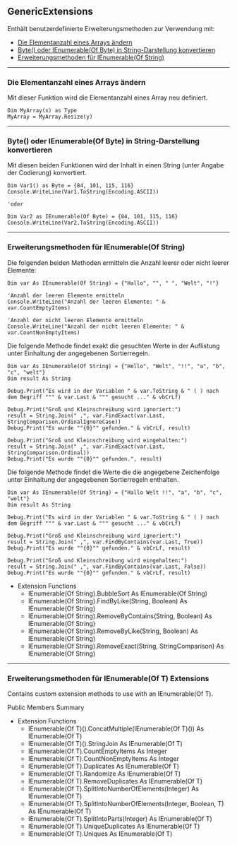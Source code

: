 ﻿## GenericExtensions

Enthält benutzerdefinierte Erweiterungsmethoden zur Verwendung mit:

- [Die Elementanzahl eines Arrays ändern](GenericExtensions.md#Die_Elementanzahl_eines_Arrays_ändern)
- [Byte() oder IEnumerable(Of Byte) in String-Darstellung konvertieren](GenericExtensions.md#Byte()_oder_IEnumerable(Of_Byte)_in_String-Darstellung_konvertieren)
- [Erweiterungsmethoden für IEnumerable(Of String)](GenericExtensions.md#Erweiterungsmethoden_für_IEnumerable(Of_String))


---


### Die Elementanzahl eines Arrays ändern

Mit dieser Funktion wird die Elementanzahl eines Array neu definiert.

```<vb>
Dim MyArray(x) as Type
MyArray = MyArray.Resize(y)
```

---


### Byte() oder IEnumerable(Of Byte) in String-Darstellung konvertieren

Mit diesen beiden Funktionen wird der Inhalt in einen String 
(unter Angabe der Codierung) konvertiert.

```<vb>
Dim Var1() as Byte = {84, 101, 115, 116}
Console.WriteLine(Var1.ToString(Encoding.ASCII))

'oder

Dim Var2 as IEnumerable(Of Byte) = {84, 101, 115, 116}
Console.WriteLine(Var2.ToString(Encoding.ASCII))
```

---


### Erweiterungsmethoden für IEnumerable(Of String)


Die folgenden beiden Methoden ermitteln die Anzahl leerer oder nicht leerer Elemente:

```<vb>
Dim var As IEnumerable(Of String) = {"Hallo", "", " ", "Welt", "!"}

'Anzahl der leeren Elemente ermitteln
Console.WriteLine("Anzahl der leeren Elemente: " & var.CountEmptyItems)

'Anzahl der nicht leeren Elemente ermitteln
Console.WriteLine("Anzahl der nicht leeren Elemente: " & var.CountNonEmptyItems)
```

Die folgende Methode findet exakt die gesuchten Werte in der Auflistung unter Einhaltung 
der angegebenen Sortierregeln.

```<vb>
Dim var As IEnumerable(Of String) = {"Hello", "Welt", "!!", "a", "b", "c", "welt"}
Dim result As String

Debug.Print("Es wird in der Variablen " & var.ToString & " ( ) nach dem Begriff """ & var.Last & """ gesucht ..." & vbCrLf)

Debug.Print("Groß und Kleinschreibung wird ignoriert:")
result = String.Join(" ,", var.FindExact(var.Last, StringComparison.OrdinalIgnoreCase))
Debug.Print("Es wurde ""{0}"" gefunden." & vbCrLf, result)

Debug.Print("Groß und Kleinschreibung wird eingehalten:")
result = String.Join(" ,", var.FindExact(var.Last, StringComparison.Ordinal))
Debug.Print("Es wurde ""{0}"" gefunden.", result)
```
Die folgende Methode findet die Werte die die angegebene Zeichenfolge unter Einhaltung 
der angegebenen Sortierregeln enthalten.

```<vb>
Dim var As IEnumerable(Of String) = {"Hallo Welt !!", "a", "b", "c", "welt"}
Dim result As String

Debug.Print("Es wird in der Variablen " & var.ToString & " ( ) nach dem Begriff """ & var.Last & """ gesucht ..." & vbCrLf)

Debug.Print("Groß und Kleinschreibung wird ignoriert:")
result = String.Join(" ,", var.FindByContains(var.Last, True))
Debug.Print("Es wurde ""{0}"" gefunden." & vbCrLf, result)

Debug.Print("Groß und Kleinschreibung wird eingehalten:")
result = String.Join(" ,", var.FindByContains(var.Last, False))
Debug.Print("Es wurde ""{0}"" gefunden." & vbCrLf, result)
```














 - Extension Functions
   - IEnumerable(Of String).BubbleSort As IEnumerable(Of String)
   - IEnumerable(Of String).FindByLike(String, Boolean) As IEnumerable(Of String)
   - IEnumerable(Of String).RemoveByContains(String, Boolean) As IEnumerable(Of String)
   - IEnumerable(Of String).RemoveByLike(String, Boolean) As IEnumerable(Of String)
   - IEnumerable(Of String).RemoveExact(String, StringComparison) As IEnumerable(Of String)



---


### Erweiterungsmethoden für IEnumerable(Of T) Extensions
Contains custom extension methods to use with an IEnumerable(Of T).

Public Members Summary

 - Extension Functions
   - IEnumerable(Of T)().ConcatMultiple(IEnumerable(Of T)()) As IEnumerable(Of T)
   - IEnumerable(Of T)().StringJoin As IEnumerable(Of T)
   - IEnumerable(Of T).CountEmptyItems As Integer
   - IEnumerable(Of T).CountNonEmptyItems As Integer
   - IEnumerable(Of T).Duplicates As IEnumerable(Of T)
   - IEnumerable(Of T).Randomize As IEnumerable(Of T)
   - IEnumerable(Of T).RemoveDuplicates As IEnumerable(Of T)
   - IEnumerable(Of T).SplitIntoNumberOfElements(Integer) As IEnumerable(Of T)
   - IEnumerable(Of T).SplitIntoNumberOfElements(Integer, Boolean, T) As IEnumerable(Of T)
   - IEnumerable(Of T).SplitIntoParts(Integer) As IEnumerable(Of T)
   - IEnumerable(Of T).UniqueDuplicates As IEnumerable(Of T)
   - IEnumerable(Of T).Uniques As IEnumerable(Of T)


